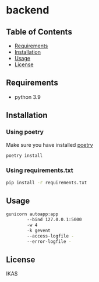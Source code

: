 # backend


## Table of Contents

- [Requirements](#requirements)
- [Installation](#installation)
- [Usage](#usage)
- [License](#license)

## Requirements
* python 3.9

## Installation

### Using poetry
Make sure you have installed [poetry](https://python-poetry.org/)

```bash
poetry install
```

### Using requirements.txt
```bash
pip install -r requirements.txt
```
## Usage

```bash
gunicorn autoapp:app
        --bind 127.0.0.1:5000
        -w 4
        -k gevent
        --access-logfile -
        --error-logfile -
```

## License
IKAS


